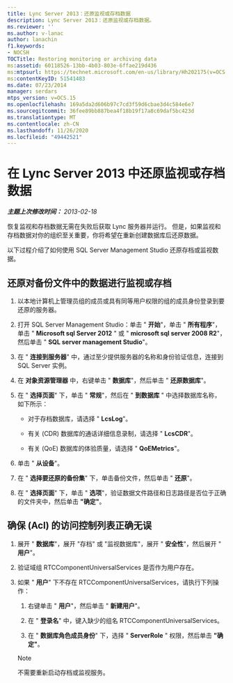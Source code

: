 ```yaml
---
title: Lync Server 2013：还原监视或存档数据
description: Lync Server 2013：还原监视或存档数据。
ms.reviewer: ''
ms.author: v-lanac
author: lanachin
f1.keywords:
- NOCSH
TOCTitle: Restoring monitoring or archiving data
ms:assetid: 60118526-13bb-4b03-803e-6ffae219d436
ms:mtpsurl: https://technet.microsoft.com/en-us/library/Hh202175(v=OCS.15)
ms:contentKeyID: 51541483
ms.date: 07/23/2014
manager: serdars
mtps_version: v=OCS.15
ms.openlocfilehash: 169a5da2d606b97c7cd3f59d6cbae3d4c584e6e7
ms.sourcegitcommit: 36fee89bb887bea4f18b19f17a8c69daf5bc423d
ms.translationtype: MT
ms.contentlocale: zh-CN
ms.lasthandoff: 11/26/2020
ms.locfileid: "49442521"
---
```

# <a name="restoring-monitoring-or-archiving-data-in-lync-server-2013"></a>在 Lync Server 2013 中还原监视或存档数据

<div data-xmlns="http://www.w3.org/1999/xhtml">

<div class="topic" data-xmlns="http://www.w3.org/1999/xhtml" data-msxsl="urn:schemas-microsoft-com:xslt" data-cs="https://msdn.microsoft.com/">

<div data-asp="https://msdn2.microsoft.com/asp">



</div>

<div id="mainSection">

<div id="mainBody">

<span> </span>

_**主题上次修改时间：** 2013-02-18_

恢复监视和存档数据无需在失败后获取 Lync 服务器并运行。 但是，如果监视和存档数据对你的组织至关重要，你将希望在重新创建数据库后还原数据。

以下过程介绍了如何使用 SQL Server Management Studio 还原存档或监视数据。

<div>

## <a name="to-restore-monitoring-or-archiving-data-from-a-backup-file"></a>还原对备份文件中的数据进行监视或存档

1.  以本地计算机上管理员组的成员或具有同等用户权限的组的成员身份登录到要还原的服务器。

2.  打开 SQL Server Management Studio：单击 " **开始**"，单击 " **所有程序**"，单击 " **Microsoft sql Server 2012** " 或 " **microsoft sql server 2008 R2**"，然后单击 " **SQL server management Studio**"。

3.  在 " **连接到服务器**" 中，通过至少提供服务器的名称和身份验证信息，连接到 SQL Server 实例。

4.  在 **对象资源管理器** 中，右键单击 " **数据库**"，然后单击 " **还原数据库**"。

5.  在 " **选择页面**" 下，单击 " **常规**"，然后在 " **到数据库** " 中选择数据库名称，如下所示：
    
      - 对于存档数据库，请选择 " **LcsLog**"。
    
      - 有关 (CDR) 数据库的通话详细信息录制，请选择 " **LcsCDR**"。
    
      - 有关 (QoE) 数据库的体验质量，请选择 " **QoEMetrics**"。

6.  单击 " **从设备**"。

7.  在 " **选择要还原的备份集**" 下，单击备份文件，然后单击 " **还原**"。

8.  在 " **选择页面**" 下，单击 " **选项**"，验证数据文件路径和日志路径是否位于正确的文件夹中，然后单击 **"确定"**。

</div>

<div>

## <a name="to-make-sure-that-access-control-lists-acls-are-correct"></a>确保 (Acl) 的访问控制列表正确无误

1.  展开 " **数据库**"，展开 "存档" 或 "监视数据库"，展开 " **安全性**"，然后展开 " **用户**"。

2.  验证域组 RTCComponentUniversalServices 是否作为用户存在。

3.  如果 " **用户**" 下不存在 RTCComponentUniversalServices，请执行下列操作：
    
    1.  右键单击 " **用户**"，然后单击 " **新建用户**"。
    
    2.  在 " **登录名**" 中，键入缺少的组名 RTCComponentUniversalServices。
    
    3.  在 " **数据库角色成员身份**" 下，选择 " **ServerRole** " 权限，然后单击 **"确定"**。
    
    <div>
    

    > [!NOTE]  
    > 不需要重新启动存档或监视服务。

    
    </div>

</div>

</div>

<span> </span>

</div>

</div>

</div>

